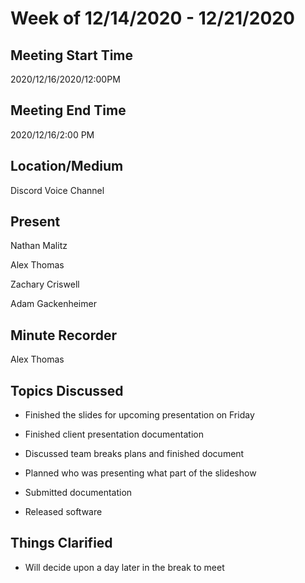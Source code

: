 ﻿
# Week of 12/14/2020 - 12/21/2020

## Meeting Start Time

2020/12/16/2020/12:00PM

## Meeting End Time

 2020/12/16/2:00 PM

## Location/Medium

 Discord Voice Channel

## Present

Nathan Malitz

Alex Thomas

Zachary Criswell

Adam Gackenheimer

## Minute Recorder

 Alex Thomas

## Topics Discussed

-   Finished the slides for upcoming presentation on Friday
    
-   Finished client presentation documentation
    
-   Discussed team breaks plans and finished document
    
-   Planned who was presenting what part of the slideshow
    
-   Submitted documentation
    
-   Released software
    

## Things Clarified

-   Will decide upon a day later in the break to meet
